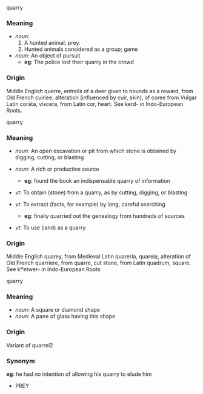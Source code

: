 quarry
### Meaning
+ _noun_:
   1. A hunted animal; prey.
   2. Hunted animals considered as a group; game
+ _noun_: An object of pursuit
    + __eg__: The police lost their quarry in the crowd

### Origin

Middle English querre, entrails of a deer given to hounds as a reward, from Old French cuiriee, alteration (influenced by cuir, skin), of coree from Vulgar Latin corāta, viscera, from Latin cor, heart. See kerd- in Indo-European Roots.

quarry
### Meaning
+ _noun_: An open excavation or pit from which stone is obtained by digging, cutting, or blasting
+ _noun_: A rich or productive source
    + __eg__: found the book an indispensable quarry of information

+ _vt_: To obtain (stone) from a quarry, as by cutting, digging, or blasting
+ _vt_: To extract (facts, for example) by long, careful searching
    + __eg__: finally quarried out the genealogy from hundreds of sources
+ _vt_: To use (land) as a quarry

### Origin

Middle English quarey, from Medieval Latin quareria, quareia, alteration of Old French quarriere, from quarre, cut stone, from Latin quadrum, square. See kʷetwer- in Indo-European Roots

quarry
### Meaning
+ _noun_: A square or diamond shape
+ _noun_: A pane of glass having this shape

### Origin

Variant of quarrel2

### Synonym

__eg__: he had no intention of allowing his quarry to elude him

+ PREY


